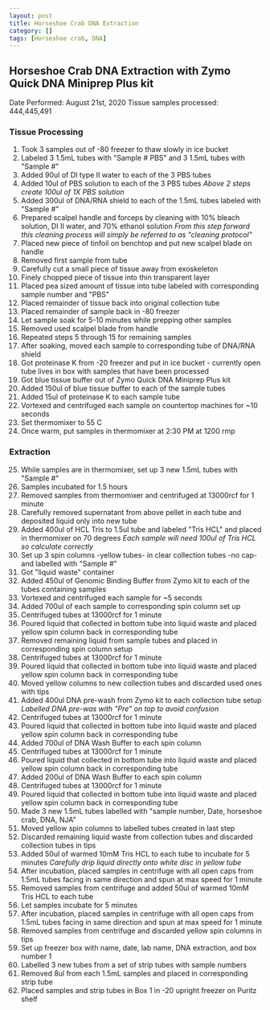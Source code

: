 ```yaml
---
layout: post
title: Horseshoe Crab DNA Extraction
category: []
tags: [Horseshoe crab, DNA]
---
```

## Horseshoe Crab DNA Extraction with Zymo Quick DNA Miniprep Plus kit
Date Performed: August 21st, 2020
Tissue samples processed: 444,445,491

### Tissue Processing

1. Took 3 samples out of -80 freezer to thaw slowly in ice bucket
2. Labeled 3 1.5mL tubes with "Sample # PBS" and 3 1.5mL tubes with "Sample #"
3. Added 90ul of DI type II water to each of the 3 PBS tubes
4. Added 10ul of PBS solution to each of the 3 PBS tubes
*Above 2 steps create 100ul of 1X PBS solution*
5. Added 300ul of DNA/RNA shield to each of the 1.5mL tubes labeled with "Sample #"
6. Prepared scalpel handle and forceps by cleaning with 10% bleach solution, DI II water, and 70% ethanol solution
*From this step forward this cleaning process will simply be referred to as "cleaning protocol"*
7. Placed new piece of tinfoil on benchtop and put new scalpel blade on handle
8. Removed first sample from tube
9. Carefully cut a small piece of tissue away from exoskeleton
10. Finely chopped piece of tissue into thin transparent layer
11. Placed pea sized amount of tissue into tube labeled with corresponding sample number and "PBS"
12. Placed remainder of tissue back into original collection tube
13. Placed remainder of sample back in -80 freezer
14. Let sample soak for 5-10 minutes while prepping other samples
15. Removed used scalpel blade from handle
16. Repeated steps 5 through 15 for remaining samples
17. After soaking, moved each sample to corresponding tube of DNA/RNA shield
18. Got proteinase K from -20 freezer and put in ice bucket - currently open tube lives in box with samples that have been processed
19. Got blue tissue buffer out of Zymo Quick DNA Miniprep Plus kit
20. Added 150ul of blue tissue buffer to each of the sample tubes
21. Added 15ul of proteinase K to each sample tube
22. Vortexed and centrifuged each sample on countertop machines for ~10 seconds
23. Set thermomixer to 55 C
24. Once warm, put samples in thermomixer at 2:30 PM at 1200 rmp

### Extraction

25. While samples are in thermomixer, set up 3 new 1.5mL tubes with "Sample #"
26. Samples incubated for 1.5 hours
27. Removed samples from thermomixer and centrifuged at 13000rcf for 1 minute
28. Carefully removed supernatant from above pellet in each tube and deposited liquid only into new tube
29. Added 400ul of HCL Tris to 1.5ul tube and labeled "Tris HCL" and placed in thermomixer on 70 degrees
*Each sample will need 100ul of Tris HCL so calculate correctly*
30. Set up 3 spin columns -yellow tubes- in clear collection tubes -no cap- and labelled with "Sample #"
31. Got "liquid waste" container
32. Added 450ul of Genomic Binding Buffer from Zymo kit to each of the tubes containing samples
33. Vortexed and centrifuged each sample for ~5 seconds
34. Added 700ul of each sample to corresponding spin column set up
35. Centrifuged tubes at 13000rcf for 1 minute
36. Poured liquid that collected in bottom tube into liquid waste and placed yellow spin column back in corresponding tube
37. Removed remaining liquid from sample tubes and placed in corresponding spin column setup
38. Centrifuged tubes at 13000rcf for 1 minute
39. Poured liquid that collected in bottom tube into liquid waste and placed yellow spin column back in corresponding tube
40. Moved yellow columns to new collection tubes and discarded used ones with tips
41. Added 400ul DNA pre-wash from Zymo kit to each collection tube setup
*Labelled DNA pre-was with "Pre" on top to avoid confusion*
42. Centrifuged tubes at 13000rcf for 1 minute
43. Poured liquid that collected in bottom tube into liquid waste and placed yellow spin column back in corresponding tube
44. Added 700ul of DNA Wash Buffer to each spin column
45. Centrifuged tubes at 13000rcf for 1 minute
46. Poured liquid that collected in bottom tube into liquid waste and placed yellow spin column back in corresponding tube
47. Added 200ul of DNA Wash Buffer to each spin column
48. Centrifuged tubes at 13000rcf for 1 minute
49. Poured liquid that collected in bottom tube into liquid waste and placed yellow spin column back in corresponding tube
50. Made 3 new 1.5mL tubes labelled with "sample number, Date, horseshoe crab, DNA, NJA"
51. Moved yellow spin columns to labelled tubes created in last step
52. Discarded remaining liquid waste from collection tubes and discarded collection tubes in tips
53. Added 50ul of warmed 10mM Tris HCL to each tube to incubate for 5 minutes
*Carefully drip liquid directly onto white disc in yellow tube*
54. After incubation, placed samples in centrifuge with all open caps from 1.5mL tubes facing in same direction and spun at max speed for 1 minute
55. Removed samples from centrifuge and added 50ul of warmed 10mM Tris HCL to each tube
56. Let samples incubate for 5 minutes
57. After incubation, placed samples in centrifuge with all open caps from 1.5mL tubes facing in same direction and spun at max speed for 1 minute
58. Removed samples from centrifuge and discarded yellow spin columns in tips
59. Set up freezer box with name, date, lab name, DNA extraction, and box number 1
60. Labelled 3 new tubes from a set of strip tubes with sample numbers
61. Removed 8ul from each 1.5mL samples and placed in corresponding strip tube
62. Placed samples and strip tubes in Box 1 in -20 upright freezer on Puritz shelf

